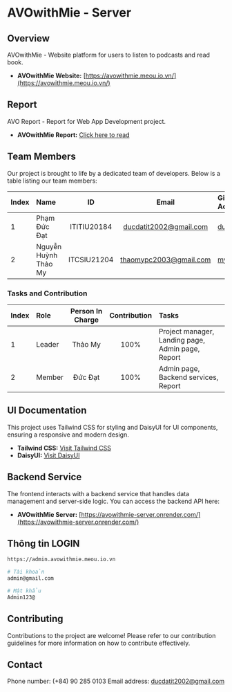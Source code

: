 # AVOwithMie - Server

## Overview

AVOwithMie - Website platform for users to listen to podcasts and read book.

- **AVOwithMie Website:** [https://avowithmie.meou.io.vn/](https://avowithmie.meou.io.vn/)

## Report

AVO Report - Report for Web App Development project.

- **AVOwithMie Report:** [Click here to read](https://drive.google.com/drive/folders/1XY9guB68x2gGFKtvTg6Vszyz2j204D3i?usp=sharing)

## Team Members

Our project is brought to life by a dedicated team of developers. Below is a table listing our team members:

| Index | Name                 |     ID      |         Email          | Github Account                                  |
| :---- | :------------------- | :---------: | :--------------------: | :---------------------------------------------- |
| 1     | Phạm Đức Đạt         | ITITIU20184 | ducdatit2002@gmail.com | [ducdatit2002](https://github.com/ducdatit2002) |
| 2     | Nguyễn Huỳnh Thảo My | ITCSIU21204 | thaomypc2003@gmail.com | [my003](https://github.com/my003)               |

### Tasks and Contribution

| Index | Role   | Person In Charge | Contribution | Tasks                                             |
| :---- | :----- | :--------------: | :----------: | :------------------------------------------------ |
| 1     | Leader |     Thảo My      |     100%     | Project manager, Landing page, Admin page, Report |
| 2     | Member |     Đức Đạt      |     100%     | Admin page, Backend services, Report              |

## UI Documentation

This project uses Tailwind CSS for styling and DaisyUI for UI components, ensuring a responsive and modern design.

- **Tailwind CSS:** [Visit Tailwind CSS](https://tailwindcss.com/)
- **DaisyUI:** [Visit DaisyUI](https://daisyui.com/)

## Backend Service

The frontend interacts with a backend service that handles data management and server-side logic. You can access the backend API here:

- **AVOwithMie Server:** [https://avowithmie-server.onrender.com/](https://avowithmie-server.onrender.com/)

## Thông tin LOGIN

```bash
https://admin.avowithmie.meou.io.vn
```
```bash
# Tài khoản
admin@gmail.com
```
```bash
# Mật khẩu
Admin123@
```

## Contributing

Contributions to the project are welcome! Please refer to our contribution guidelines for more information on how to contribute effectively.

## Contact

Phone number: (+84) 90 285 0103
Email address: ducdatit2002@gmail.com
